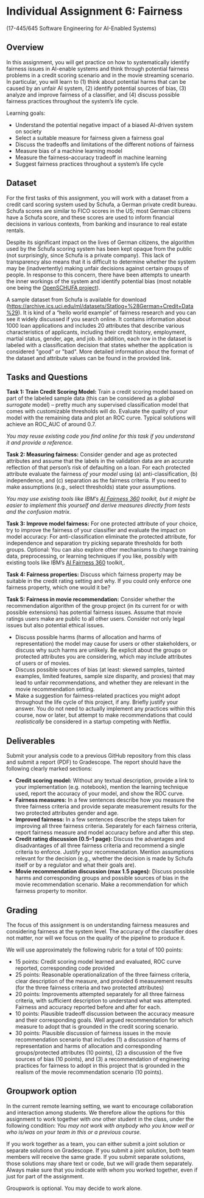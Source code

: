 # Individual Assignment 6: Fairness

(17-445/645 Software Engineering for AI-Enabled Systems)

## Overview

In this assignment, you will get practice on how to systematically identify fairness issues in AI-enable systems and think through potential fairness problems in a credit scoring scenario and in the movie streaming scenario. In particular, you will learn to (1) think about potential harms that can be caused by an unfair AI system, (2) identify potential sources of bias, (3) analyze and improve fairness of a classifier, and (4) discuss possible fairness practices throughout the system’s life cycle.

Learning goals:
* Understand the potential negative impact of a biased AI-driven system on society
* Select a suitable measure for fairness given a fairness goal 
* Discuss the tradeoffs and limitations of the different notions of fairness
* Measure bias of a machine learning model
* Measure the fairness–accuracy tradeoff in machine learning
* Suggest fairness practices throughout a system’s life cycle

## Dataset

For the first tasks of this assignment, you will work with a dataset from a credit card scoring system used by Schufa, a German private credit bureau. Schufa scores are similar to FICO scores in the US; most German citizens have a Schufa score, and these scores are used to inform financial decisions in various contexts, from banking and insurance to real estate rentals.

Despite its significant impact on the lives of German citizens, the algorithm used by the Schufa scoring system has been kept opaque from the public (not surprisingly, since Schufa is a private company). This lack of transparency also means that it is difficult to determine whether the system may be (inadvertently) making unfair decisions against certain groups of people. In response to this concern, there have been attempts to unearth the inner workings of the system and identify potential bias (most notable one being the [OpenSCHUFA project](https://openschufa.de/english)).

A sample dataset from Schufa is available for download (https://archive.ics.uci.edu/ml/datasets/Statlog+%28German+Credit+Data%29). It is kind of a “hello world example” of fairness research and you can see it widely discussed if you search online. It contains information about 1000 loan applications and includes 20 attributes that describe various characteristics of applicants, including their credit history, employment, martial status, gender, age, and job. In addition, each row in the dataset is labeled with a classification decision that states whether the application is considered "good" or "bad". More detailed information about the format of the dataset and attribute values can be found in the provided link.

## Tasks and Questions

**Task 1: Train Credit Scoring Model:** Train a credit scoring model based on part of the labeled sample data (this can be considered as a *global surrogate* model) – pretty much any supervised classification model that comes with customizable thresholds will do. Evaluate the quality of your model with the remaining data and plot an ROC curve. Typical solutions will achieve an ROC_AUC of around 0.7. 

*You may reuse existing code you find online for this task if you understand it and provide a reference.*

**Task 2: Measuring fairness:** Consider gender and age as protected attributes and assume that the labels in the validation data are an accurate reflection of that person’s risk of defaulting on a loan. For each protected attribute evaluate the fairness *of your model* using (a) anti-classification, (b) independence, and (c) separation as the fairness criteria. If you need to make assumptions (e.g., select thresholds) state your assumptions.

*You may use existing tools like IBM’s [AI Fairness 360](https://www.ibm.com/blogs/research/2018/09/ai-fairness-360/) toolkit, but it might be easier to implement this yourself and derive measures directly from tests and the confusion matrix.* 

**Task 3: Improve model fairness:** For one protected attribute of your choice, try to improve the fairness of your classifier and evaluate the impact on model accuracy: For anti-classification eliminate the protected attribute, for independence and separation try picking separate thresholds for both groups. Optional: You can also explore other mechanisms to change training data, preprocessing, or learning techniques if you like, possibly with existing tools like IBM’s [AI Fairness 360](https://www.ibm.com/blogs/research/2018/09/ai-fairness-360/) toolkit,.

**Task 4: Fairness properties:** Discuss which fairness property may be suitable in the credit rating setting and why. If you could only enforce one fairness property, which one would it be?

**Task 5: Fairness in movie recommendation:** Consider whether the recommendation algorithm of the group project (in its current for or with possible extensions) has potential fairness issues. Assume that movie ratings users make are public to all other users. Consider not only legal issues but also potential ethical issues.

* Discuss possible harms (harms of allocation and harms of representation) the model may cause for users or other stakeholders, or discuss why such harms are unlikely. Be explicit about the groups or protected attributes you are considering, which may include attributes of users or of movies.
* Discuss possible sources of bias (at least: skewed samples, tainted examples, limited features, sample size disparity, and proxies) that may lead to unfair recommendations, and whether they are relevant in the movie recommendation setting.
* Make a suggestion for fairness-related practices you might adopt throughout the life cycle of this project, if any. Briefly justify your answer. You do not need to actually implement any practices within this course, now or later, but attempt to make recommendations that could *realistically* be considered in a startup competing with Netflix.

## Deliverables

Submit your analysis code to a previous GitHub repository from this class and submit a report (PDF) to Gradescope. The report should have the following clearly marked sections:

* **Credit scoring model:** Without any textual description, provide a link to your implementation (e.g. notebook), mention the learning technique used, report the accuracy of your model, and show the ROC curve.
* **Fairness measures:** In a few sentences describe how you measure the three fairness criteria and provide separate measurement results for the two protected attributes gender and age.
* **Improved fairness:** In a few sentences describe the steps taken for improving all three fairness criteria. Separately for each fairness criteria, report fairness measure and model accuracy before and after this step.
* **Credit rating discussion (0.5–1 page):** Discuss the advantages and disadvantages of all three fairness criteria and recommend a single criteria to enforce. Justify your recommendation. Mention assumptions relevant for the decision (e.g., whether the decision is made by Schufa itself or by a regulator and what their goals are).
* **Movie recommendation discussion (max 1.5 pages):** Discuss possible harms and corresponding groups and possible sources of bias in the movie recommendation scenario. Make a recommendation for which fairness property to monitor.

## Grading

The focus of this assignment is on understanding fairness measures and considering fairness at the system level. The accuracy of the classifier does not matter, nor will we focus on the quality of the pipeline to produce it.

We will use approximately the following rubric for a total of 100 points:

* 15 points: Credit scoring model learned and evaluated, ROC curve reported, corresponding code provided
* 25 points: Reasonable operationalization of the three fairness criteria, clear description of the measure, and provided 6 measurement results (for the three fairness criteria and two protected attributes)
* 20 points: Improvements attempted separately for all three fairness criteria, with sufficient description to understand what was attempted. Fairness and accuracy reported before and after for each.
* 10 points: Plausible tradeoff discussion between the accuracy measure and their corresponding goals. Well argued recommendation for which measure to adopt that is grounded in the credit scoring scenario.
* 30 points: Plausible discussion of fairness issues in the movie recommendation scenario that includes (1) a discussion of harms of representation and harms of allocation and corresponding groups/protected attributes (10 points), (2) a discussion of the five sources of bias  (10 points), and (3) a recommendation of engineering practices for fairness to adopt in this project that is grounded in the realism of the movie recommendation scenario (10 points).

## Groupwork option

In the current remote learning setting, we want to encourage collaboration and interaction among students. We therefore allow the options for this assignment to work together with *one* other student in the class, under the following condition: *You may not work with anybody who you know well or who is/was on your team in this or a previous course.* 

If you work together as a team, you can either submit a joint solution or separate solutions on Gradescope. If you submit a joint solution, both team members will receive the same grade. If you submit separate solutions, those solutions may share text or code, but we will grade them separately. Always make sure that you indicate with whom you worked together, even if just for part of the assignment.

Groupwork is optional. You may decide to work alone.

